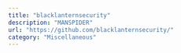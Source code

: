 ```yaml
---
title: "blacklanternsecurity"
description: "MANSPIDER"
url: "https://github.com/blacklanternsecurity/"
category: "Miscellaneous"
---
```

